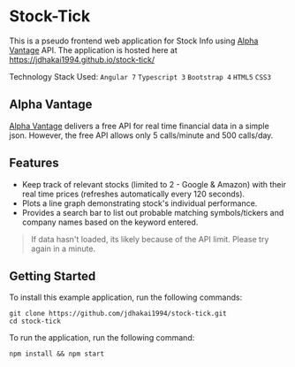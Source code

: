 # Stock-Tick

This is a pseudo frontend web application for Stock Info using [Alpha Vantage](http://www.alphavantage.co/) API.
The application is hosted here at https://jdhakai1994.github.io/stock-tick/

Technology Stack Used: `Angular 7` `Typescript 3` `Bootstrap 4` `HTML5` `CSS3` 

## Alpha Vantage

[Alpha Vantage](http://www.alphavantage.co/) delivers a free API for real time financial data in a simple json. However, the free API allows only 5 calls/minute and 500 calls/day.

## Features

- Keep track of relevant stocks (limited to 2 - Google & Amazon) with their real time prices (refreshes automatically every 120 seconds).
- Plots a line graph demonstrating stock's individual performance.
- Provides a search bar to list out probable matching symbols/tickers and company names based on the keyword entered. 

> If data hasn't loaded, its likely because of the API limit. Please try again in a minute.

## Getting Started

To install this example application, run the following commands:
```
git clone https://github.com/jdhakai1994/stock-tick.git
cd stock-tick
```
To run the application, run the following command:
```
npm install && npm start
```
